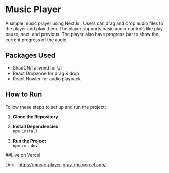 # Music Player
A simple music player using NextJs . Users can drag and drop audio files to the player and play them. The player supports basic audio controls like play, pause, next, and previous. The player also have progress bar to show the current progress of the audio.


## Packages Used
- ShadCN/Tailwind for UI
- React Dropzone for drag & drop
- React Howler for audio playback
## How to Run

Follow these steps to set up and run the project:

1. **Clone the Repository**  

2. **Install Dependencies**  
   ```npm install```

3. **Run the Project**  
```npm run dev```

##Live on Vercel

Link - https://music-player-gray-rho.vercel.app/
